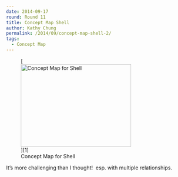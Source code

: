 ```yaml
---
date: 2014-09-17
round: Round 11
title: Concept Map Shell
author: Kathy Chung
permalink: /2014/09/concept-map-shell-2/
tags:
  - Concept Map
---
```

<figure id="attachment_8727" style="width: 300px;" class="wp-caption alignnone">[<img class="size-medium wp-image-8727" alt="Concept Map for Shell" src="http://teaching.software-carpentry.org/wp-content/uploads/2014/09/Concept_Map_Shell-300x225.jpg" width="300" height="225" />][1]<figcaption class="wp-caption-text">Concept Map for Shell</figcaption></figure> 
It&#8217;s more challenging than I thought!  esp. with multiple relationships.

 [1]: http://teaching.software-carpentry.org/wp-content/uploads/2014/09/Concept_Map_Shell.jpg
